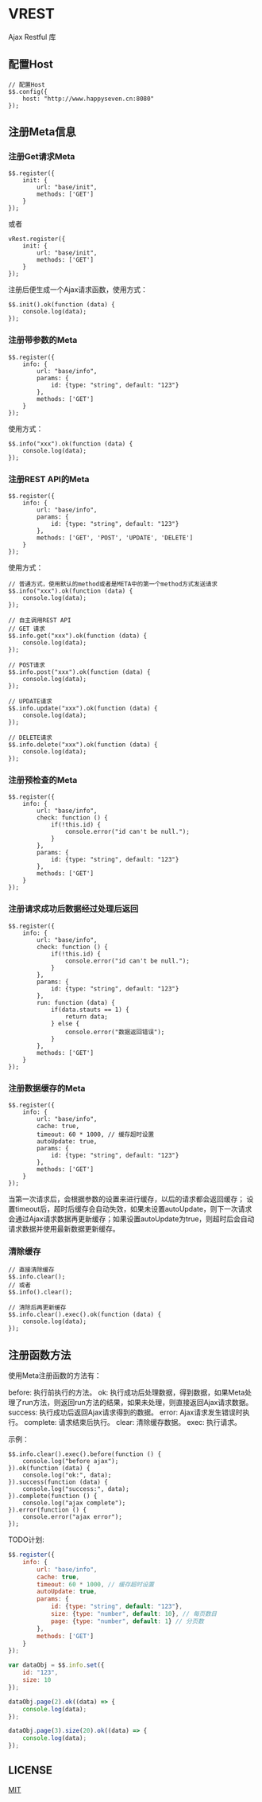 # VREST

Ajax Restful 库

## 配置Host

```
// 配置Host
$$.config({
    host: "http://www.happyseven.cn:8080"
});
```

## 注册Meta信息

### 注册Get请求Meta
```
$$.register({
    init: {
        url: "base/init",
        methods: ['GET']
    }
});
```

或者
```
vRest.register({
    init: {
        url: "base/init",
        methods: ['GET']
    }
});
```

注册后便生成一个Ajax请求函数，使用方式：

```
$$.init().ok(function (data) {
    console.log(data);
});
```

### 注册带参数的Meta

```
$$.register({
    info: {
        url: "base/info",
        params: {
            id: {type: "string", default: "123"}
        },
        methods: ['GET']
    }
});
```

使用方式：

```
$$.info("xxx").ok(function (data) {
    console.log(data);
});
```

### 注册REST API的Meta

```
$$.register({
    info: {
        url: "base/info",
        params: {
            id: {type: "string", default: "123"}
        },
        methods: ['GET', 'POST', 'UPDATE', 'DELETE']
    }
});
```

使用方式：

```
// 普通方式，使用默认的method或者是META中的第一个method方式发送请求
$$.info("xxx").ok(function (data) {
    console.log(data);
});

// 自主调用REST API
// GET 请求
$$.info.get("xxx").ok(function (data) {
    console.log(data);
});

// POST请求
$$.info.post("xxx").ok(function (data) {
    console.log(data);
});

// UPDATE请求
$$.info.update("xxx").ok(function (data) {
    console.log(data);
});

// DELETE请求
$$.info.delete("xxx").ok(function (data) {
    console.log(data);
});
```

### 注册预检查的Meta

```
$$.register({
    info: {
        url: "base/info",
        check: function () {
            if(!this.id) {
                console.error("id can't be null.");
            }
        },
        params: {
            id: {type: "string", default: "123"}
        },
        methods: ['GET']
    }
});
```

### 注册请求成功后数据经过处理后返回

```
$$.register({
    info: {
        url: "base/info",
        check: function () {
            if(!this.id) {
                console.error("id can't be null.");
            }
        },
        params: {
            id: {type: "string", default: "123"}
        },
        run: function (data) {
            if(data.stauts == 1) {
                return data;
            } else {
                console.error("数据返回错误");
            }
        },
        methods: ['GET']
    }
});
```

### 注册数据缓存的Meta
```
$$.register({
    info: {
        url: "base/info",
        cache: true,
        timeout: 60 * 1000, // 缓存超时设置
        autoUpdate: true,
        params: {
            id: {type: "string", default: "123"}
        },
        methods: ['GET']
    }
});
```
当第一次请求后，会根据参数的设置来进行缓存，以后的请求都会返回缓存；
设置timeout后，超时后缓存会自动失效，如果未设置autoUpdate，则下一次请求会通过Ajax请求数据再更新缓存；如果设置autoUpdate为true，则超时后会自动请求数据并使用最新数据更新缓存。

### 清除缓存

```
// 直接清除缓存
$$.info.clear();
// 或者
$$.info().clear();

// 清除后再更新缓存
$$.info.clear().exec().ok(function (data) {
    console.log(data);
});
```

## 注册函数方法
使用Meta注册函数的方法有：

before: 执行前执行的方法。
ok: 执行成功后处理数据，得到数据，如果Meta处理了run方法，则返回run方法的结果，如果未处理，则直接返回Ajax请求数据。
success: 执行成功后返回Ajax请求得到的数据。
error: Ajax请求发生错误时执行。
complete: 请求结束后执行。
clear: 清除缓存数据。
exec: 执行请求。

示例：
```
$$.info.clear().exec().before(function () {
    console.log("before ajax");
}).ok(function (data) {
    console.log("ok:", data);
}).success(function (data) {
    console.log("success:", data);
}).complete(function () {
    console.log("ajax complete");
}).error(function () {
    console.error("ajax error");
});
```

TODO计划:

```javascript
$$.register({
    info: {
        url: "base/info",
        cache: true,
        timeout: 60 * 1000, // 缓存超时设置
        autoUpdate: true,
        params: {
            id: {type: "string", default: "123"},
            size: {type: "number", default: 10}, // 每页数目
            page: {type: "number", default: 1} // 分页数 
        },
        methods: ['GET']
    }
});

var dataObj = $$.info.set({
    id: "123",
    size: 10
});

dataObj.page(2).ok((data) => {
    console.log(data);
});

dataObj.page(3).size(20).ok((data) => {
    console.log(data);
});
```


## LICENSE
[MIT](LICENSE)